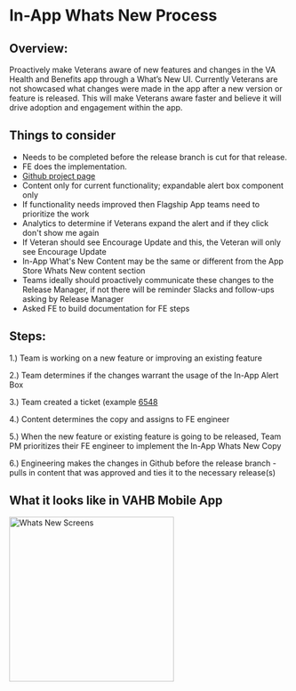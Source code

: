 # In-App Whats New Process 

## Overview: 
Proactively make Veterans aware of new features and changes in the VA Health and Benefits app through a What’s New UI. Currently Veterans are not showcased what changes were made in the app after a new version or feature is released. This will make Veterans aware faster and believe it will drive adoption and engagement within the app.


## Things to consider
 - Needs to be completed before the release branch is cut for that release. 
 - FE does the implementation. 
 - [Github project page](https://github.com/department-of-veterans-affairs/va.gov-team/tree/master/products/va-mobile-app/features/Whats%20New%20In%20App)
 - Content only for current functionality; expandable alert box component only
 - If functionality needs improved then Flagship App teams need to prioritize the work
 - Analytics to determine if Veterans expand the alert and if they click don't show me again
 - If Veteran should see Encourage Update and this, the Veteran will only see Encourage Update
 - In-App What's New Content may be the same or different from the App Store Whats New content section
 - Teams ideally should proactively communicate these changes to the Release Manager, if not there will be reminder Slacks and follow-ups asking by Release Manager
 - Asked FE to build documentation for FE steps


## Steps: 
 1.) Team is working on a new feature or improving an existing feature
 
 2.) Team determines if the changes warrant the usage of the In-App Alert Box 
 
 3.) Team created a ticket (example [6548](https://app.zenhub.com/workspaces/va-mobile-60f1a34998bc75000f2a489f/issues/gh/department-of-veterans-affairs/va-mobile-app/6548)
 
 4.) Content determines the copy and assigns to FE engineer
 
 5.) When the new feature or existing feature is going to be released, Team PM prioritizes their FE engineer to implement the In-App Whats New Copy 
 
 6.) Engineering makes the changes in Github before the release branch - pulls in content that was approved and ties it to the necessary release(s) 




## What it looks like in VAHB Mobile App 
<img width="296" alt="Whats New Screens" src="https://github.com/department-of-veterans-affairs/va.gov-team/assets/116006847/a8769189-2974-4ffb-ba31-a94bf2a25008">
